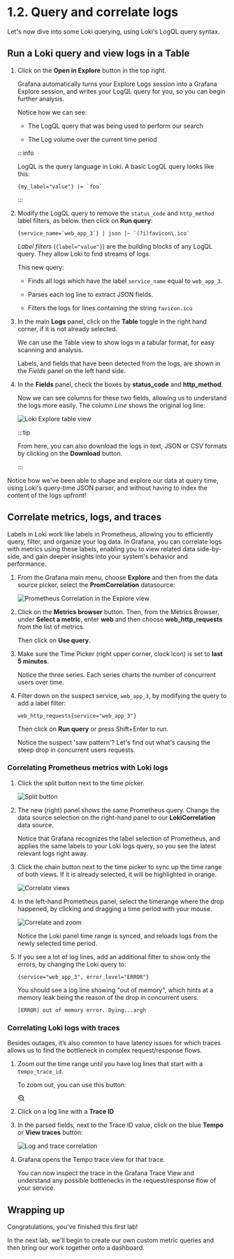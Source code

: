 # 1.2. Query and correlate logs

Let's now dive into some Loki querying, using Loki's LogQL query syntax.

## Run a Loki query and view logs in a Table

1.  Click on the **Open in Explore** button in the top right.

    Grafana automatically turns your Explore Logs session into a Grafana Explore session, and writes your LogQL query for you, so you can begin further analysis.

    Notice how we can see:

    - The LogQL query that was being used to perform our search

    - The Log volume over the current time period 

    :::info
    
    LogQL is the query language in Loki. A basic LogQL query looks like this:

    ```
    {my_label="value"} |= `foo`
    ```

    :::

1.  Modify the LogQL query to remove the `status_code` and `http_method` label filters, as below. then click on **Run query**:

    ```
    {service_name=`web_app_3`} | json |~ `(?i)favicon\.ico`
    ```

    _Label filters_ (`{label="value"}`) are the building blocks of any LogQL query. They allow Loki to find streams of logs.

    This new query:

    - Finds all logs which have the label `service_name` equal to `web_app_3`.

    - Parses each log line to extract JSON fields.

    - Filters the logs for lines containing the string `favicon.ico`

1.  In the main **Logs** panel, click on the **Table** toggle in the right hand corner, if it is not already selected.

    We can use the Table view to show logs in a tabular format, for easy scanning and analysis.

    Labels, and fields that have been detected from the logs, are shown in the _Fields_ panel on the left hand side.

1.  In the **Fields** panel, check the boxes by **status_code** and **http_method**.

    Now we can see columns for these two fields, allowing us to understand the logs more easily. The column _Line_ shows the original log line:

    ![Loki Explore table view](/img/loki-explore-table-view.png)

    :::tip
    
    From here, you can also download the logs in text, JSON or CSV formats by clicking on the **Download** button.

    :::

Notice how we've been able to shape and explore our data at query time, using Loki's query-time JSON parser, and without having to index the content of the logs upfront!

## Correlate metrics, logs, and traces

Labels in Loki work like labels in Prometheus, allowing you to efficiently query, filter, and organize your log data. In Grafana, you can correlate logs with metrics using these labels, enabling you to view related data side-by-side, and gain deeper insights into your system's behavior and performance.

1.  From the Grafana main menu, choose **Explore** and then from the data source picker, select the **PromCorrelation** datasource:
    
    ![Prometheus Correlation in the Explore view](/img/prom-explore.png)
  
2. Click on the **Metrics browser** button. Then, from the Metrics Browser, under **Select a metric**, enter **web** and then choose **web_http_requests** from the list of metrics.

    Then click on **Use query**.

3. Make sure the Time Picker (right upper corner, clock icon) is set to **last 5 minutes**.
    
    Notice the three series. Each series charts the number of concurrent users over time. 
   
4. Filter down on the suspect service, `web_app_3`, by modifying the query to add a label filter:

    ```
    web_http_requests{service="web_app_3"}
    ```
 
    Then click on **Run query** or press Shift+Enter to run.

    Notice the suspect 'saw pattern'? Let's find out what's causing the steep drop in concurrent users requests.

### Correlating Prometheus metrics with Loki logs

1. Click the split button next to the time picker.
    
    ![Split button](/img/split.png)
  
2. The new (right) panel shows the same Prometheus query. Change the data source selection on the right-hand panel to our **LokiCorrelation** data source. 
    
    Notice that Grafana recognizes the label selection of Prometheus, and applies the same labels to your Loki logs query, so you see the latest relevant logs right away.
  
3. Click the chain button next to the time picker to sync up the time range of both views. If it is already selected, it will be highlighted in orange.

   ![Correlate views](/img/correlate.png)
  
4. In the left-hand Prometheus panel, select the timerange where the drop happened, by clicking and dragging a time period with your mouse.
    
   ![Correlate and zoom](/img/correlate-zoom.png)

    Notice the Loki panel time range is synced, and reloads logs from the newly selected time period.
  
5. If you see a lot of log lines, add an additional filter to show only the errors, by changing the Loki query to:

    ```
    {service="web_app_3", error_level="ERROR"}
    ```

    You should see a log line showing "out of memory", which hints at a memory leak being the reason of the drop in concurrent users.

    ```
    [ERROR] out of memory error. Dying...argh
    ```

### Correlating Loki logs with traces

Besides outages, it’s also common to have latency issues for which traces allows us to find the bottleneck in complex request/response flows. 

1. Zoom out the time range until you have log lines that start with a `tempo_trace_id`.

    To zoom out, you can use this button: 
    
    <svg xmlns="http://www.w3.org/2000/svg" viewBox="0 0 24 24" aria-hidden="true" width="16" height="16" class="css-fmaj2t-Icon">
    <rect x="-2" y="-2" width="28" height="28" fill="white"/><path d="M21.71,20.29,18,16.61A9,9,0,1,0,16.61,18l3.68,3.68a1,1,0,0,0,1.42,0A1,1,0,0,0,21.71,20.29ZM11,18a7,7,0,1,1,7-7A7,7,0,0,1,11,18Zm4-8H7a1,1,0,0,0,0,2h8a1,1,0,0,0,0-2Z"></path></svg>

2. Click on a log line with a **Trace ID**
      
3. In the parsed fields, next to the Trace ID value, click on the blue **Tempo** or **View traces** button:

    ![Log and trace correlation](/img/log-trace-correlation.png)

4. Grafana opens the Tempo trace view for that trace.

    You can now inspect the trace in the Grafana Trace View and understand any possible bottlenecks in the request/response flow of your service.

## Wrapping up

Congratulations, you've finished this first lab!

In the next lab, we'll begin to create our own custom metric queries and then bring our work together onto a dashboard.
